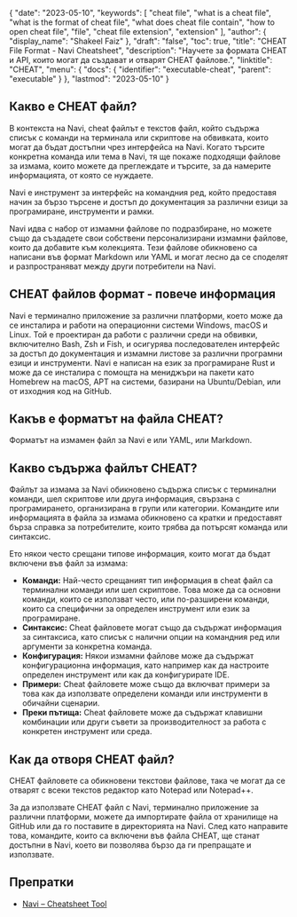 {
  "date": "2023-05-10",
  "keywords": [
    "cheat file",
    "what is a cheat file",
    "what is the format of cheat file",
    "what does cheat file contain",
    "how to open cheat file",
    "file",
    "cheat file extension",
    "extension"
  ],
  "author": {
    "display_name": "Shakeel Faiz"
  },
  "draft": "false",
  "toc": true,
  "title": "CHEAT File Format - Navi Cheatsheet",
  "description": "Научете за формата CHEAT и API, които могат да създават и отварят CHEAT файлове.",
  "linktitle": "CHEAT",
  "menu": {
    "docs": {
      "identifier": "executable-cheat",
      "parent": "executable"
    }
  },
  "lastmod": "2023-05-10"
}

## Какво е CHEAT файл?

В контекста на Navi, cheat файлът е текстов файл, който съдържа списък с команди на терминала или скриптове на обвивката, които могат да бъдат достъпни чрез интерфейса на Navi. Когато търсите конкретна команда или тема в Navi, тя ще покаже подходящи файлове за измама, които можете да преглеждате и търсите, за да намерите информацията, от която се нуждаете.

Navi е инструмент за интерфейс на командния ред, който предоставя начин за бързо търсене и достъп до документация за различни езици за програмиране, инструменти и рамки.

Navi идва с набор от измамни файлове по подразбиране, но можете също да създадете свои собствени персонализирани измамни файлове, които да добавите към колекцията. Тези файлове обикновено са написани във формат Markdown или YAML и могат лесно да се споделят и разпространяват между други потребители на Navi.

## CHEAT файлов формат - повече информация

Navi е терминално приложение за различни платформи, което може да се инсталира и работи на операционни системи Windows, macOS и Linux. Той е проектиран да работи с различни среди на обвивки, включително Bash, Zsh и Fish, и осигурява последователен интерфейс за достъп до документация и измамни листове за различни програмни езици и инструменти. Navi е написан на език за програмиране Rust и може да се инсталира с помощта на мениджъри на пакети като Homebrew на macOS, APT на системи, базирани на Ubuntu/Debian, или от изходния код на GitHub.

## Какъв е форматът на файла CHEAT?

Форматът на измамен файл за Navi е или YAML, или Markdown.

## Какво съдържа файлът CHEAT?

Файлът за измама за Navi обикновено съдържа списък с терминални команди, шел скриптове или друга информация, свързана с програмирането, организирана в групи или категории. Командите или информацията в файла за измама обикновено са кратки и предоставят бърза справка за потребителите, които трябва да потърсят команда или синтаксис.

Ето някои често срещани типове информация, които могат да бъдат включени във файл за измама:

- **Команди:** Най-често срещаният тип информация в cheat файл са терминални команди или шел скриптове. Това може да са основни команди, които се използват често, или по-разширени команди, които са специфични за определен инструмент или език за програмиране.
- **Синтаксис:** Cheat файловете могат също да съдържат информация за синтаксиса, като списък с налични опции на командния ред или аргументи за конкретна команда.
- **Конфигурация:** Някои измамни файлове може да съдържат конфигурационна информация, като например как да настроите определен инструмент или как да конфигурирате IDE.
- **Примери:** Cheat файловете може също да включват примери за това как да използвате определени команди или инструменти в обичайни сценарии.
- **Преки пътища:** Cheat файловете може да съдържат клавишни комбинации или други съвети за производителност за работа с конкретен инструмент или среда.

## Как да отворя CHEAT файл?

CHEAT файловете са обикновени текстови файлове, така че могат да се отварят с всеки текстов редактор като Notepad или Notepad++.

За да използвате CHEAT файл с Navi, терминално приложение за различни платформи, можете да импортирате файла от хранилище на GitHub или да го поставите в директорията на Navi. След като направите това, командите, които са включени във файла CHEAT, ще станат достъпни в Navi, което ви позволява бързо да ги препращате и използвате.

## Препратки
* [Navi – Cheatsheet Tool](https://ostechnix.com/navi-an-interactive-commandline-cheatsheet-tool/)
